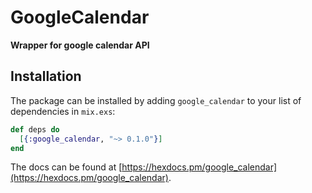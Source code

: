 # GoogleCalendar

**Wrapper for google calendar API**

## Installation

The package can be installed by adding `google_calendar` to your list of dependencies in `mix.exs`:

```elixir
def deps do
  [{:google_calendar, "~> 0.1.0"}]
end
```

The docs can be found at [https://hexdocs.pm/google_calendar](https://hexdocs.pm/google_calendar).


